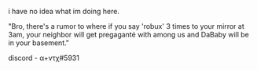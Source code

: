 i have no idea what im doing here.

"Bro, there's a rumor to where if you say 'robux' 3 times to your mirror at 3am, your neighbor will get pregaganté with among us and DaBaby will be in your basement."

discord - α+vτχ#5931
